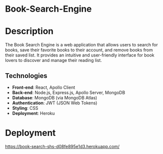# Book-Search-Engine

# Description

The Book Search Engine is a web application that allows users to search for books, save their favorite books to their account, and remove books from their saved list. It provides an intuitive and user-friendly interface for book lovers to discover and manage their reading list.

## Technologies

- **Front-end**: React, Apollo Client
- **Back-end**: Node.js, Express.js, Apollo Server, MongoDB
- **Database**: MongoDB (via MongoDB Atlas)
- **Authentication**: JWT (JSON Web Tokens)
- **Styling**: CSS
- **Deployment**: Heroku 

# Deployment
https://book-search-shs-d08fe895e1d3.herokuapp.com/
